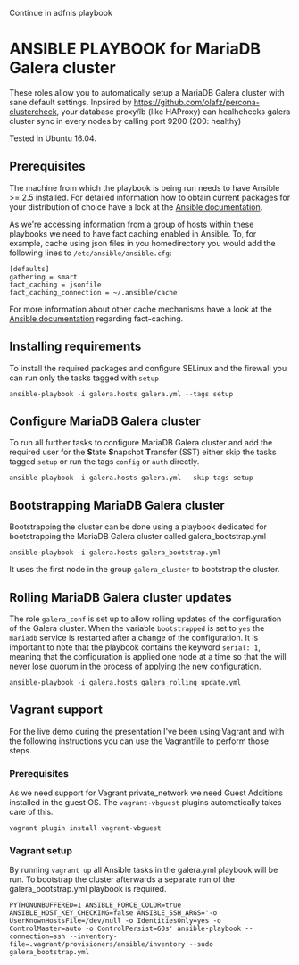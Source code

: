 Continue in adfnis playbook

ANSIBLE PLAYBOOK for MariaDB Galera cluster
===================================================

These roles allow you to automatically setup a MariaDB Galera cluster with sane
default settings. 
Inpsired by https://github.com/olafz/percona-clustercheck, your database proxy/lb (like HAProxy) can healhchecks galera cluster sync in every nodes by calling port 9200 (200: healthy)

Tested in Ubuntu 16.04.

Prerequisites
-------------

The machine from which the playbook is being run needs to have Ansible >= 2.5
installed. For detailed information how to obtain current packages for your
distribution of choice have a look at the
[Ansible documentation](https://docs.ansible.com/ansible/intro_installation.html).

As we're accessing information from a group of hosts within these playbooks we
need to have fact caching enabled in Ansible. To, for example, cache using json
files in you homedirectory you would add the following lines to
``/etc/ansible/ansible.cfg``:

```
[defaults]
gathering = smart
fact_caching = jsonfile
fact_caching_connection = ~/.ansible/cache
```

For more information about other cache mechanisms have a look at the
[Ansible documentation](https://docs.ansible.com/ansible/playbooks_variables.html#fact-caching)
regarding fact-caching.

Installing requirements
-----------------------

To install the required packages and configure SELinux and the firewall you can
run only the tasks tagged with ``setup``

    ansible-playbook -i galera.hosts galera.yml --tags setup

Configure MariaDB Galera cluster
--------------------------------

To run all further tasks to configure MariaDB Galera cluster and add the
required user for the **S**tate **S**napshot **T**ransfer (SST) either skip the
tasks tagged ``setup`` or run the tags ``config`` or ``auth`` directly.

    ansible-playbook -i galera.hosts galera.yml --skip-tags setup

Bootstrapping MariaDB Galera cluster
------------------------------------

Bootstrapping the cluster can be done using a playbook dedicated for
bootstrapping the MariaDB Galera cluster called galera_bootstrap.yml

    ansible-playbook -i galera.hosts galera_bootstrap.yml

It uses the first node in the group ``galera_cluster`` to bootstrap the cluster.

Rolling MariaDB Galera cluster updates
--------------------------------------

The role ``galera_conf`` is set up to allow rolling updates of the configuration
of the Galera cluster. When the variable ``bootstrapped`` is set to ``yes`` the
``mariadb`` service is restarted after a change of the configuration. It is
important to note that the playbook contains the keyword ``serial: 1``, meaning
that the configuration is applied one node at a time so that the will never lose
quorum in the process of applying the new configuration.

    ansible-playbook -i galera.hosts galera_rolling_update.yml

Vagrant support
---------------

For the live demo during the presentation I've been using Vagrant and with the
following instructions you can use the Vagrantfile to perform those steps.

### Prerequisites

As we need support for Vagrant private_network we need Guest Additions
installed in the guest OS. The ``vagrant-vbguest`` plugins automatically
takes care of this.

    vagrant plugin install vagrant-vbguest

### Vagrant setup

By running `vagrant up` all Ansible tasks in the galera.yml playbook will be
run. To bootstrap the cluster afterwards a separate run of the
galera_bootstrap.yml playbook is required.

    PYTHONUNBUFFERED=1 ANSIBLE_FORCE_COLOR=true ANSIBLE_HOST_KEY_CHECKING=false ANSIBLE_SSH_ARGS='-o UserKnownHostsFile=/dev/null -o IdentitiesOnly=yes -o ControlMaster=auto -o ControlPersist=60s' ansible-playbook --connection=ssh --inventory-file=.vagrant/provisioners/ansible/inventory --sudo galera_bootstrap.yml

